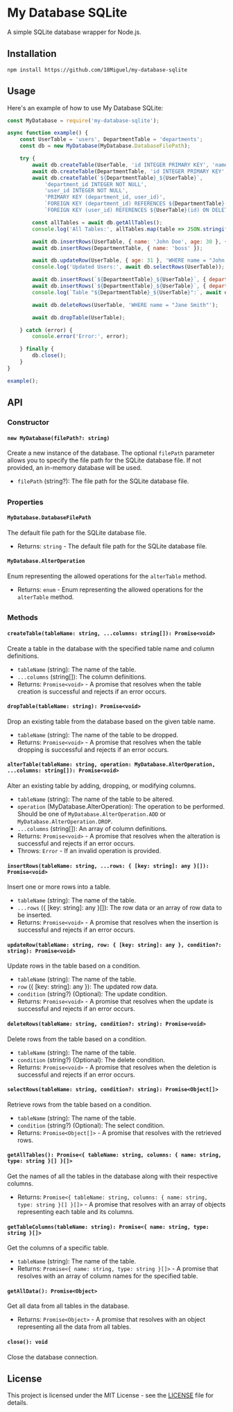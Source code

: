 # My Database SQLite

A simple SQLite database wrapper for Node.js.

## Installation

```shell
npm install https://github.com/18Miguel/my-database-sqlite
```

## Usage

Here's an example of how to use My Database SQLite:

```javascript
const MyDatabase = require('my-database-sqlite');

async function example() {
    const UserTable = 'users', DepartmentTable = 'departments';
    const db = new MyDatabase(MyDatabase.DatabaseFilePath);

    try {
        await db.createTable(UserTable, 'id INTEGER PRIMARY KEY', 'name varchar(255)', 'age INTEGER');
        await db.createTable(DepartmentTable, 'id INTEGER PRIMARY KEY', 'name varchar(255)');
        await db.createTable(`${DepartmentTable}_${UserTable}`,
            'department_id INTEGER NOT NULL',
            'user_id INTEGER NOT NULL',
            'PRIMARY KEY (department_id, user_id)',
            `FOREIGN KEY (department_id) REFERENCES ${DepartmentTable}(id) ON DELETE CASCADE`,
            `FOREIGN KEY (user_id) REFERENCES ${UserTable}(id) ON DELETE CASCADE`);

        const allTables = await db.getAllTables();
        console.log('All Tables:', allTables.map(table => JSON.stringify(table)));

        await db.insertRows(UserTable, { name: 'John Doe', age: 30 }, { name: 'Jane Smith', age: 25 });
        await db.insertRows(DepartmentTable, { name: 'boss' });

        await db.updateRow(UserTable, { age: 31 }, 'WHERE name = "John Doe"');
        console.log('Updated Users:', await db.selectRows(UserTable));

        await db.insertRows(`${DepartmentTable}_${UserTable}`, { department_id: 1, user_id: 1 });
        await db.insertRows(`${DepartmentTable}_${UserTable}`, { department_id: 1, user_id: 2 });
        console.log(`Table "${DepartmentTable}_${UserTable}":`, await db.selectRows(`${DepartmentTable}_${UserTable}`));

        await db.deleteRows(UserTable, 'WHERE name = "Jane Smith"');

        await db.dropTable(UserTable);

    } catch (error) {
        console.error('Error:', error);

    } finally {
        db.close();
    }
}

example();
```

## API

### Constructor

#### `new MyDatabase(filePath?: string)`

Create a new instance of the database. The optional `filePath` parameter allows you to specify the file path for the SQLite database file. If not provided, an in-memory database will be used.

- `filePath` (string?): The file path for the SQLite database file.

##
### Properties

#### `MyDatabase.DatabaseFilePath`

The default file path for the SQLite database file.

- Returns: `string` - The default file path for the SQLite database file.

#### `MyDatabase.AlterOperation`

Enum representing the allowed operations for the `alterTable` method.

- Returns: `enum` - Enum representing the allowed operations for the `alterTable` method.

##
### Methods

#### `createTable(tableName: string, ...columns: string[]): Promise<void>`

Create a table in the database with the specified table name and column definitions.

- `tableName` (string): The name of the table.
- `...columns` (string[]): The column definitions.
- Returns: `Promise<void>` - A promise that resolves when the table creation is successful and rejects if an error occurs.

#### `dropTable(tableName: string): Promise<void>`

Drop an existing table from the database based on the given table name.

- `tableName` (string): The name of the table to be dropped.
- Returns: `Promise<void>` - A promise that resolves when the table dropping is successful and rejects if an error occurs.

#### `alterTable(tableName: string, operation: MyDatabase.AlterOperation, ...columns: string[]): Promise<void>`

Alter an existing table by adding, dropping, or modifying columns.

- `tableName` (string): The name of the table to be altered.
- `operation` (MyDatabase.AlterOperation): The operation to be performed. Should be one of `MyDatabase.AlterOperation.ADD` or `MyDatabase.AlterOperation.DROP`.
- `...columns` (string[]): An array of column definitions.
- Returns: `Promise<void>` - A promise that resolves when the alteration is successful and rejects if an error occurs.
- Throws: `Error` - If an invalid operation is provided.

#### `insertRows(tableName: string, ...rows: { [key: string]: any }[]): Promise<void>`

Insert one or more rows into a table.

- `tableName` (string): The name of the table.
- `...rows` ({ [key: string]: any }[]): The row data or an array of row data to be inserted.
- Returns: `Promise<void>` - A promise that resolves when the insertion is successful and rejects if an error occurs.

#### `updateRow(tableName: string, row: { [key: string]: any }, condition?: string): Promise<void>`

Update rows in the table based on a condition.

- `tableName` (string): The name of the table.
- `row` ({ [key: string]: any }): The updated row data.
- `condition` (string?) (Optional): The update condition.
- Returns: `Promise<void>` - A promise that resolves when the update is successful and rejects if an error occurs.

#### `deleteRows(tableName: string, condition?: string): Promise<void>`

Delete rows from the table based on a condition.

- `tableName` (string): The name of the table.
- `condition` (string?) (Optional): The delete condition.
- Returns: `Promise<void>` - A promise that resolves when the deletion is successful and rejects if an error occurs.

#### `selectRows(tableName: string, condition?: string): Promise<Object[]>`

Retrieve rows from the table based on a condition.

- `tableName` (string): The name of the table.
- `condition` (string?) (Optional): The select condition.
- Returns: `Promise<Object[]>` - A promise that resolves with the retrieved rows.

#### `getAllTables(): Promise<{ tableName: string, columns: { name: string, type: string }[] }[]>`

Get the names of all the tables in the database along with their respective columns.

- Returns: `Promise<{ tableName: string, columns: { name: string, type: string }[] }[]>` - A promise that resolves with an array of objects representing each table and its columns.

#### `getTableColumns(tableName: string): Promise<{ name: string, type: string }[]>`

Get the columns of a specific table.

- `tableName` (string): The name of the table.
- Returns: `Promise<{ name: string, type: string }[]>` - A promise that resolves with an array of column names for the specified table.

#### `getAllData(): Promise<Object>`

Get all data from all tables in the database.

- Returns: `Promise<Object>` - A promise that resolves with an object representing all the data from all tables.

#### `close(): void`

Close the database connection.

## License

This project is licensed under the MIT License - see the [LICENSE](https://github.com/18Miguel/my-database-sqlite/blob/main/LICENSE) file for details.